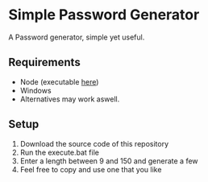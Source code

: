 # Simple Password Generator
A Password generator, simple yet useful.

## Requirements
- Node (executable [here](https://nodejs.org/en/download/))
- Windows
- Alternatives may work aswell.

## Setup
1. Download the source code of this repository
2. Run the execute.bat file
3. Enter a length between 9 and 150 and generate a few
4. Feel free to copy and use one that you like